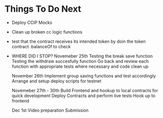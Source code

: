 # Things To Do Next

- Deploy CCIP Mocks

- Clean up broken cc logic functions
- test that the contract receives its intended token by doin the token contract .balanceOf to check

- WHERE DID I STOP?
  Novemeber 25th
  Testing the break save function
  Testing the withdraw succesfully function
  Go back and review each function with appropriate tests where necessary and code clean up

  November 26th
  Implement group saving functions and test accordingly
  Arrange and setup deploy scripts for testnet

  Novemeber 27th - 30th
  Build Frontend and hookup to local contracts for quick development
  Deploy Contracts and perform live tests
  Hook up to frontend

  Dec 1st
  Video preparation
  Submission
